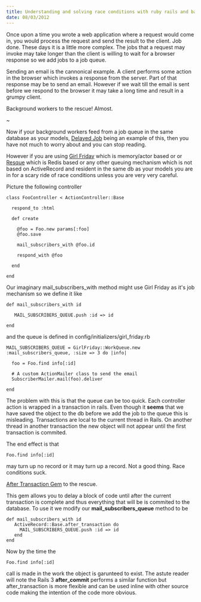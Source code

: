 ```yaml
--- 
title: Understanding and solving race conditions with ruby rails and background workers
date: 08/03/2012
--- 
```


Once upon a time you wrote a web application where a request would come in, you
would process the request and send the result to the client. Job done. These days
it is a little more complex. The jobs that a request may invoke may take longer
than the client is willing to wait for a browser response so we add jobs to a
job queue.


Sending an email is the cannonical example. A client performs some action in
the browser which invokes a response from the server. Part of that response
may be to send an email. However if we wait till the email is sent before
we respond to the browser it may take a long time and result in a grumpy
client.

Background workers to the rescue! Almost.

~

Now if your background workers feed from a job queue in the same database as
your models, [Delayed Job](https://github.com/tobi/delayed_job) being an
example of this, then you have not much to worry about and you can stop
reading.

However if you are using [Girl Friday](https://github.com/mperham/girl_friday)
which is memory/actor based or or [Resque](https://github.com/defunkt/resque)
which is Redis based or any other queuing mechanism which is not based on
ActiveRecord and resident in the same db as your models you are in for a scary
ride of race conditions unless you are very very careful.

Picture the following controller

    class FooController < ActionController::Base

      respond_to :html

      def create
        
        @foo = Foo.new params[:foo]
        @foo.save

        mail_subscribers_with @foo.id

        respond_with @foo

      end

    end

Our imaginary mail_subscribers_with method might use Girl Friday as it's
job mechanism so we define it like

    def mail_subscribers_with id
       
       MAIL_SUBSCRIBERS_QUEUE.push :id => id

    end

and the queue is defined in config/initializers/girl_friday.rb


    MAIL_SUBSCRIBERS_QUEUE = GirlFriday::WorkQueue.new :mail_subscribers_queue, :size => 3 do |info|
      
      foo = Foo.find info[:id]

      # A custom ActionMailer class to send the email
      SubscriberMailer.mail(foo).deliver

    end


The problem with this is that the queue can be too quick. Each controller
action is wrapped in a transaction in rails. Even though it **seems** that we
have saved the object to the db before we add the job to the queue this is
misleading. Transactions are local to the current thread in Rails. On another
thread in another transaction the new object will not appear until the first
transaction is commited. 

The end effect is that

    Foo.find info[:id]

may turn up no record or it may turn up a record. Not a good thing. Race 
conditions suck.

[After Transaction Gem](https://github.com/grosser/ar_after_transaction) to
the rescue.

This gem allows you to delay a block of code until after the current
transaction is complete and thus everything that will be is commited
to the database. To use it we modify our **mail_subscribers_queue**
method to be

    def mail_subscribers_with id
       ActiveRecord::Base.after_transaction do
         MAIL_SUBSCRIBERS_QUEUE.push :id => id
       end
    end


Now by the time the 

    Foo.find info[:id]

call is made in the work the object is garunteed to exist. The astute
reader will note the Rails 3 **after_commit** performs a similar function
but after_transaction is more flexible and can be used inline
with other source code making the intention of the code more obvious.


  
